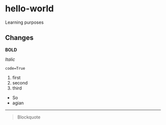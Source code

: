 # hello-world
Learning purposes
## Changes
**BOLD**

*Italic*

`code=True`


1. first
2. second
3. third

- So
- agian

---
> Blockquote

